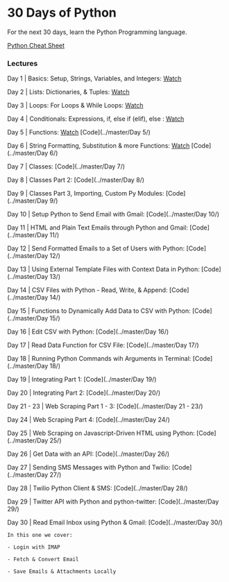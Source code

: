 # 30 Days of Python

For the next 30 days, learn the Python Programming language.

[Python Cheat Sheet](https://github.com/codingforentrepreneurs/30-Days-of-Python/blob/master/PythonCheatSheet.md)
### Lectures

Day 1 | Basics: Setup, Strings, Variables, and Integers: [Watch](https://www.codingforentrepreneurs.com/projects/30-days-python/day-1-basics-setup-strings-variables-and-integers/)

Day 2 | Lists: Dictionaries, & Tuples: [Watch](https://www.codingforentrepreneurs.com/projects/30-days-python/day-2-lists-dictionaries-tuples/)

Day 3 | Loops: For Loops & While Loops: [Watch](https://www.codingforentrepreneurs.com/projects/30-days-python/day-3-loops-loops-while-loops/)

Day 4 | Conditionals: Expressions, if, else if (elif), else : [Watch](https://www.codingforentrepreneurs.com/projects/30-days-python/day-4-conditionals-expressions-if-else-if-elif-els/)

Day 5 | Functions: [Watch](https://www.codingforentrepreneurs.com/projects/30-days-python/day-5-functions/) [Code](../master/Day 5/)

Day 6 | String Formatting, Substitution & more Functions: [Watch](https://www.codingforentrepreneurs.com/projects/30-days-python/day-6-string-formatting-substitution-and-more-func/) [Code](../master/Day 6/)

Day 7 | Classes: [Code](../master/Day 7/)

Day 8 | Classes Part 2: [Code](../master/Day 8/)

Day 9 | Classes Part 3, Importing, Custom Py Modules: [Code](../master/Day 9/)

Day 10 | Setup Python to Send Email with Gmail: [Code](../master/Day 10/)

Day 11 | HTML and Plain Text Emails through Python and Gmail: [Code](../master/Day 11/)

Day 12 | Send Formatted Emails to a Set of Users with Python: [Code](../master/Day 12/)

Day 13 | Using External Template Files with Context Data in Python: [Code](../master/Day 13/)

Day 14 | CSV Files with Python - Read, Write, & Append: [Code](../master/Day 14/)

Day 15 | Functions to Dynamically Add Data to CSV with Python: [Code](../master/Day 15/)

Day 16 | Edit CSV with Python: [Code](../master/Day 16/)

Day 17 | Read Data Function for CSV File: [Code](../master/Day 17/)

Day 18 | Running Python Commands wih Arguments in Terminal: [Code](../master/Day 18/)

Day 19 | Integrating Part 1: [Code](../master/Day 19/)

Day 20 | Integrating Part 2: [Code](../master/Day 20/)

Day 21 - 23 | Web Scraping Part 1 - 3: [Code](../master/Day 21 - 23/)

Day 24 | Web Scraping Part 4: [Code](../master/Day 24/)

Day 25 | Web Scraping on Javascript-Driven HTML using Python: [Code](../master/Day 25/)

Day 26 | Get Data with an API: [Code](../master/Day 26/)

Day 27 | Sending SMS Messages with Python and Twilio: [Code](../master/Day 27/)

Day 28 | Twilio Python Client & SMS: [Code](../master/Day 28/)

Day 29 | Twitter API with Python and python-twitter: [Code](../master/Day 29/)

Day 30 | Read Email Inbox using Python & Gmail: [Code](../master/Day 30/)
```
In this one we cover: 

- Login with IMAP

- Fetch & Convert Email

- Save Emails & Attachments Locally
```